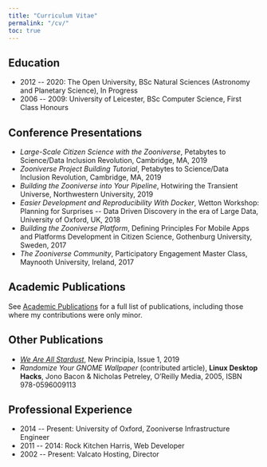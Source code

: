 ```yaml
---
title: "Curriculum Vitae"
permalink: "/cv/"
toc: true
---
```


## Education

* 2012 -- 2020: The Open University, BSc Natural Sciences (Astronomy and Planetary Science), In Progress
* 2006 -- 2009: University of Leicester, BSc Computer Science, First Class Honours

## Conference Presentations

* _Large-Scale Citizen Science with the Zooniverse_, Petabytes to Science/Data Inclusion Revolution, Cambridge, MA, 2019
* _Zooniverse Project Building Tutorial_, Petabytes to Science/Data Inclusion Revolution, Cambridge, MA, 2019
* _Building the Zooniverse into Your Pipeline_, Hotwiring the Transient Universe, Northwestern University, 2019
* _Easier Development and Reproducibility With Docker_, Wetton Workshop: Planning for Surprises -- Data Driven Discovery in the era of Large Data, University of Oxford, UK, 2018
* _Building the Zooniverse Platform_, Defining Principles For Mobile Apps and Platforms Development in Citizen Science, Gothenburg University, Sweden, 2017
* _The Zooniverse Community_, Participatory Engagement Master Class, Maynooth University, Ireland, 2017

## Academic Publications

See [Academic Publications](/publications/) for a full list of publications, including those where my contributions were only minor.

## Other Publications

* _[We Are All Stardust](http://www.newprincipia.com/#/detail?id=87&index=2&themeId=14&pic=https%3A%2F%2Fnew-principle.oss-cn-beijing.aliyuncs.com%2Fimage%2F701559638886838.jpg&classifyName=ASTRONOMY)_, New Principia, Issue 1, 2019
* _Randomize Your GNOME Wallpaper_ (contributed article), __Linux Desktop Hacks__, Jono Bacon & Nicholas Petreley, O’Reilly Media, 2005, ISBN 978-0596009113

## Professional Experience

* 2014 -- Present: University of Oxford, Zooniverse Infrastructure Engineer
* 2011 -- 2014: Rock Kitchen Harris, Web Developer
* 2002 -- Present: Valcato Hosting, Director